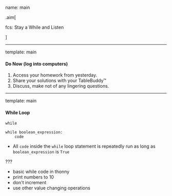 name: main

.aim[<div>
  fcs: Stay a While and Listen
  </div>]

---
template: main

#### Do Now (log into computers)
1. Access your homework from yesterday.
2. Share your solutions with your TableBuddy™
3. Discuss, make not of any lingering questions.

---
template: main

#### While Loop
`while`
  ```
  while boolean_expression:
      code
  ```

- All `code` inside the `while` loop statement is repeatedly run as long as `boolean_expression` is `True`

???
- basic while code in thonny
- print numbers to 10
- don't increment
- use other value changing operations
